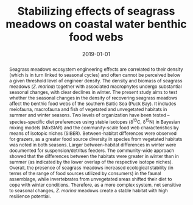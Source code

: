 ﻿---
title: "Stabilizing effects of seagrass meadows on coastal water benthic food webs"
date: 2019-01-01
publishDate: 2020-02-22T09:51:32.662109Z
authors: ["Jankowska E.", "<strong>Michel L. N.</strong>", "Lepoint G.", "Włodarska-Kowalczuk M"]
publication_types: ["2"]
abstract: "Seagrass meadows ecosystem engineering effects are correlated to their density (which is in turn linked to seasonal cycles) and often cannot be perceived below a given threshold level of engineer density. The density and biomass of seagrass meadows (*Z. marina*) together with associated macrophytes undergo substantial seasonal changes, with clear declines in winter. The present study aims to test whether the seasonal changes in the density of recovering seagrass meadows affect the benthic food webs of the southern Baltic Sea (Puck Bay). It includes meiofauna, macrofauna and fish of vegetated and unvegetated habitats in summer and winter seasons. Two levels of organization have been tested – species-specific diet preferences using stable isotopes (δ<sup>13</sup>C, δ<sup>15</sup>N) in Bayesian mixing models (MixSIAR) and the community-scale food web characteristics by means of isotopic niches (SIBER). Between-habitat differences were observed for grazers, as a greater food source diversity in species from vegetated habitats was noted in both seasons. Larger between-habitat differences in winter were documented for suspension/detritus feeders. The community-wide approach showed that the differences between the habitats were greater in winter than in summer (as indicated by the lower overlap of the respective isotope niches). Overall, the presence of seagrass meadows increased ecological stability (in terms of the range of food sources utilized by consumers) in the faunal assemblage, while invertebrates from unvegetated areas shifted their diet to cope with winter conditions. Therefore, as a more complex system, not sensitive to seasonal changes, *Z. marina* meadows create a stable habitat with high resilience potential."
featured: false
publication: "*Journal of Experimental Marine Biology and Ecology*, 510: 54-63"
url_pdf: "http://hdl.handle.net/2268/228901"
doi: "10.1016/j.jembe.2018.10.004"
projects: [03-stable-isotopes-in-ecology, 04-anthropogenic-impacts, 05-seagrass-ecology]
tags: ["2019"]
---

